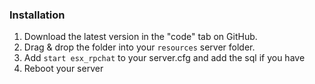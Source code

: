 ### Installation
1) Download the latest version in the "code" tab on GitHub.
2) Drag & drop the folder into your `resources` server folder.
4) Add `start esx_rpchat` to your server.cfg and add the sql if you have
5) Reboot your server